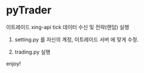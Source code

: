 # pyTrader

이트레이드 xing-api tick 데이터 수신 및 전략(랜덤) 실행



1. setting.py 를 자신의 계정, 이트레이드 서버 에 맞게 수정.

2. trading.py 실행


enjoy!
